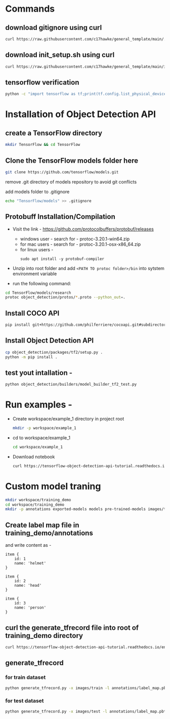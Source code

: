 # Commands

## download gitignore using curl

```bash
curl https://raw.githubusercontent.com/c17hawke/general_template/main/.gitignore > .gitignore
```
## download init_setup.sh using curl

```bash
curl https://raw.githubusercontent.com/c17hawke/general_template/main/init_setup.sh > init_setup.sh
```
## tensorflow verification

```bash
python -c "import tensorflow as tf;print(tf.config.list_physical_devices('GPU'))"
```
# Installation of Object Detection API


## create a TensorFlow directory 
```bash
mkdir TensorFlow && cd TensorFlow
```
## Clone the TensorFlow models folder here

```bash
git clone https://github.com/tensorflow/models.git
```
remove .git directory of models repository to avoid git conflicts

add models folder to .gitignore
```bash
echo "TensorFlow/models" >> .gitignore
```

## Protobuff Installation/Compilation

- Visit the link - https://github.com/protocolbuffers/protobuf/releases
    - windows user -
        search for -  protoc-3.20.1-win64.zip
    - for mac users -
        search for -  protoc-3.20.1-osx-x86_64.zip
    - for linux users -
        ```
        sudo apt install -y protobuf-compiler
        ```
- Unzip into root folder and add `<PATH TO protoc folder>/bin` into sytstem environment variable

- run the following command:
```bash
cd TensorFlow/models/research
protoc object_detection/protos/*.proto --python_out=.
```

## Install COCO API

```bash
pip install git+https://github.com/philferriere/cocoapi.git#subdirectory=PythonAPI
```

## Install Object Detection API

```bash
cp object_detection/packages/tf2/setup.py .
python -m pip install .
```

## test yout intallation -
```bash
python object_detection/builders/model_builder_tf2_test.py
```

# Run examples -

- Create workspace/example_1 directory in project root
    ```bash
    mkdir -p workspace/example_1
    ```

- cd to workspace/example_1
    ```bash
    cd workspace/example_1
    ```
- Download notebook
    ```bash
    curl https://tensorflow-object-detection-api-tutorial.readthedocs.io/en/2.2.0/_downloads/7f6123c070712ed53dd2521219dd011c/plot_object_detection_simple.ipynb > plot_object_detection_simple.ipynb
    ```

# Custom model traning
```bash
mkdir workspace/training_demo
cd workspace/training_demo
mkdir -p annotations exported-models models pre-trained-models images/test images/train
```

## Create label map file in training_demo/annotations

and write content as - 

```
item {
    id: 1
    name: 'helmet'
}

item {
    id: 2
    name: 'head'
}

item {
    id: 3
    name: 'person'
}
```
## curl the generate_tfrecord file into root of training_demo directory

```bash
curl https://tensorflow-object-detection-api-tutorial.readthedocs.io/en/latest/_downloads/da4babe668a8afb093cc7776d7e630f3/generate_tfrecord.py > generate_tfrecord.py
```

## generate_tfrecord 
### for train dataset
```bash
python generate_tfrecord.py -x images/train -l annotations/label_map.pbtxt -o annotations/train.record
```
### for test dataset
```bash
python generate_tfrecord.py -x images/test -l annotations/label_map.pbtxt -o annotations/test.record
```